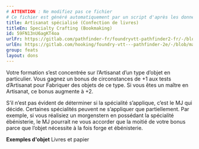 ```yaml
---
# ATTENTION : Ne modifiez pas ce fichier
# Ce fichier est généré automatiquement par un script d'après les données du module Foundry VTT officiel et de sa traduction
title: Artisanat spécialisé (Confection de livres)
titleEn: Specialty Crafting (Bookmaking)
id: 59FN13nU6agKT4oa
urlFr: https://gitlab.com/pathfinder-fr/foundryvtt-pathfinder2-fr/-/blob/master/data/feats/59FN13nU6agKT4oa.htm
urlEn: https://gitlab.com/hooking/foundry-vtt---pathfinder-2e/-/blob/master/packs/data/feats.db/specialty-crafting-bookmaking.json
group: feats
layout: dons
---
```

Votre formation s’est concentrée sur l’Artisanat d’un type d’objet en particulier. Vous gagnez un bonus de circonstances de +1 aux tests d’Artisanat pour Fabriquer des objets de ce type. Si vous êtes un maître en Artisanat, ce bonus augmente à +2.

S’il n’est pas évident de déterminer si la spécialité s’applique, c’est le MJ qui décide. Certaines spécialités peuvent ne s’appliquer que partiellement. Par exemple, si vous réalisiez un morgenstern en possédant la spécialité ébénisterie, le MJ pourrait ne vous accorder que la moitié de votre bonus parce que l’objet nécessite à la fois forge et ébénisterie.

**Exemples d'objet** Livres et papier



